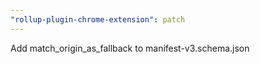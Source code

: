 ```yaml
---
"rollup-plugin-chrome-extension": patch
---
```


Add match_origin_as_fallback to manifest-v3.schema.json
